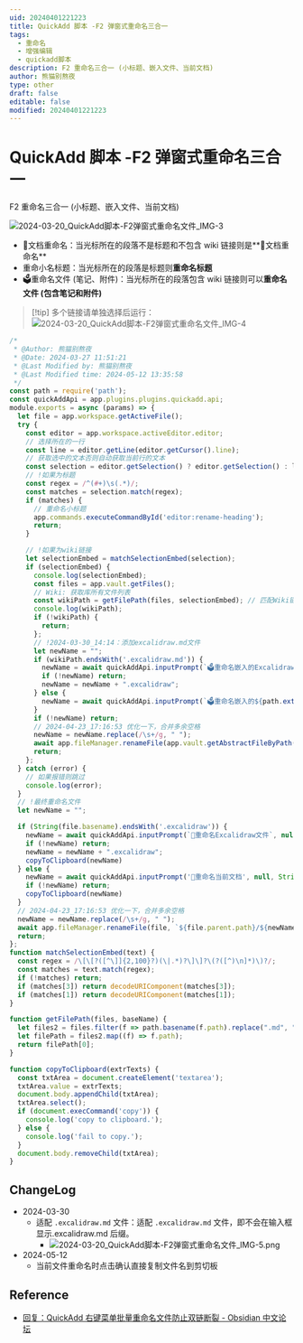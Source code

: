 ```yaml
---
uid: 20240401221223
title: QuickAdd 脚本 -F2 弹窗式重命名三合一
tags:
  - 重命名
  - 增强编辑
  - quickadd脚本
description: F2 重命名三合一 (小标题、嵌入文件、当前文档)
author: 熊猫别熬夜
type: other
draft: false
editable: false
modified: 20240401221223
---
```


# QuickAdd 脚本 -F2 弹窗式重命名三合一

F2 重命名三合一 (小标题、嵌入文件、当前文档)

![2024-03-20_QuickAdd脚本-F2弹窗式重命名文件_IMG-3](https://cdn.pkmer.cn/images/202404012216771.gif!pkmer)

- 📄文档重命名：当光标所在的段落不是标题和不包含 wiki 链接则是**📄文档重命名**
- 重命小名标题：当光标所在的段落是标题则**重命名标题**
- 🗳重命名文件 (笔记、附件)：当光标所在的段落包含 wiki 链接则可以**重命名文件 (包含笔记和附件)**

> [!tip] 多个链接请单独选择后运行：
> ![2024-03-20_QuickAdd脚本-F2弹窗式重命名文件_IMG-4](https://cdn.pkmer.cn/images/202404012216772.gif!pkmer)

```js
/*
 * @Author: 熊猫别熬夜 
 * @Date: 2024-03-27 11:51:21 
 * @Last Modified by: 熊猫别熬夜
 * @Last Modified time: 2024-05-12 13:35:58
 */
const path = require('path');
const quickAddApi = app.plugins.plugins.quickadd.api;
module.exports = async (params) => {
  let file = app.workspace.getActiveFile();
  try {
    const editor = app.workspace.activeEditor.editor;
    // 选择所在的一行
    const line = editor.getLine(editor.getCursor().line);
    // 获取选中的文本否则自动获取当前行的文本
    const selection = editor.getSelection() ? editor.getSelection() : line;
    // !如果为标题
    const regex = /^(#+)\s(.*)/;
    const matches = selection.match(regex);
    if (matches) {
      // 重命名小标题
      app.commands.executeCommandById('editor:rename-heading');
      return;
    }

    // !如果为wiki链接
    let selectionEmbed = matchSelectionEmbed(selection);
    if (selectionEmbed) {
      console.log(selectionEmbed);
      const files = app.vault.getFiles();
      // Wiki: 获取库所有文件列表
      const wikiPath = getFilePath(files, selectionEmbed); // 匹配Wiki链接
      console.log(wikiPath);
      if (!wikiPath) {
        return;
      };
      // !2024-03-30_14:14：添加excalidraw.md文件
      let newName = "";
      if (wikiPath.endsWith('.excalidraw.md')) {
        newName = await quickAddApi.inputPrompt(`🗳重命名嵌入的Excalidraw文件`, null, path.basename(wikiPath).replace(".excalidraw.md", ""), "");
        if (!newName) return;
        newName = newName + ".excalidraw";
      } else {
        newName = await quickAddApi.inputPrompt(`🗳重命名嵌入的${path.extname(wikiPath)}文件`, null, path.basename(wikiPath).replace(path.extname(wikiPath), ""), "");
      }
      if (!newName) return;
      // 2024-04-23_17:16:53 优化一下，合并多余空格
      newName = newName.replace(/\s+/g, " ");
      await app.fileManager.renameFile(app.vault.getAbstractFileByPath(wikiPath), `${path.dirname(wikiPath)}/${newName}${path.extname(wikiPath)}`);
      return;
    };
  } catch (error) {
    // 如果报错则跳过
    console.log(error);
  }
  // !最终重命名文件
  let newName = "";

  if (String(file.basename).endsWith('.excalidraw')) {
    newName = await quickAddApi.inputPrompt(`🎨重命名Excalidraw文件`, null, String(file.basename).replace(".excalidraw", ""), "");
    if (!newName) return;
    newName = newName + ".excalidraw";
    copyToClipboard(newName)
  } else {
    newName = await quickAddApi.inputPrompt('📄重命名当前文档', null, String(file.basename));
    if (!newName) return;
    copyToClipboard(newName)
  }
  // 2024-04-23_17:16:53 优化一下，合并多余空格
  newName = newName.replace(/\s+/g, " ");
  await app.fileManager.renameFile(file, `${file.parent.path}/${newName}.${file.extension}`);
  return;
};
function matchSelectionEmbed(text) {
  const regex = /\[\[?([^\]]{2,100}?)(\|.*)?\]\]?\(?([^)\n]*)\)?/;
  const matches = text.match(regex);
  if (!matches) return;
  if (matches[3]) return decodeURIComponent(matches[3]);
  if (matches[1]) return decodeURIComponent(matches[1]);
}

function getFilePath(files, baseName) {
  let files2 = files.filter(f => path.basename(f.path).replace(".md", "") === path.basename(baseName).replace(".md", ""));
  let filePath = files2.map((f) => f.path);
  return filePath[0];
}

function copyToClipboard(extrTexts) {
  const txtArea = document.createElement('textarea');
  txtArea.value = extrTexts;
  document.body.appendChild(txtArea);
  txtArea.select();
  if (document.execCommand('copy')) {
    console.log('copy to clipboard.');
  } else {
    console.log('fail to copy.');
  }
  document.body.removeChild(txtArea);
}

```

## ChangeLog

- 2024-03-30
	- 适配 `.excalidraw.md` 文件：适配 `.excalidraw.md` 文件，即不会在输入框显示.excalidraw.md 后缀。
		- ![2024-03-20_QuickAdd脚本-F2弹窗式重命名文件_IMG-5.png](https://cdn.pkmer.cn/images/202405121402169.png!pkmer)
- 2024-05-12
	- 当前文件重命名时点击确认直接复制文件名到剪切板

## Reference

- [回复：QuickAdd 右键菜单批量重命名文件防止双链断裂 - Obsidian 中文论坛](https://forum-zh.obsidian.md/t/topic/31816/7)
